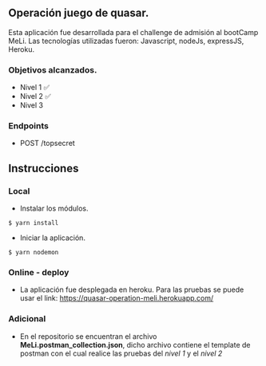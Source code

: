 ## Operación juego de quasar.
Esta aplicación fue desarrollada para el challenge de admisión al bootCamp MeLi.
Las tecnologías utilizadas fueron: Javascript, nodeJs, expressJS, Heroku.

### Objetivos alcanzados.
- Nivel 1 ✅
- Nivel 2 ✅
- Nivel 3

### Endpoints
- POST /topsecret
<!-- - POST /topsecret_split -->
<!-- - GET /topsecret_split -->

## Instrucciones
### Local
- Instalar los módulos.
```terminal
$ yarn install
```

- Iniciar la aplicación.
```terminal
$ yarn nodemon 
```

### Online - deploy
- La aplicación fue desplegada en heroku. Para las pruebas se puede usar el link: https://quasar-operation-meli.herokuapp.com/

### Adicional
- En el repositorio se encuentran el archivo **MeLi.postman_collection.json**, dicho archivo contiene el template de postman con el cual realice las pruebas del *nivel 1* y el *nivel 2*

